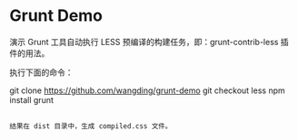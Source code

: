 ﻿# Grunt Demo

演示 Grunt 工具自动执行 LESS 预编译的构建任务，即：grunt-contrib-less 插件的用法。

执行下面的命令：

git clone https://github.com/wangding/grunt-demo
git checkout less
npm install
grunt
```

结果在 dist 目录中，生成 compiled.css 文件。

